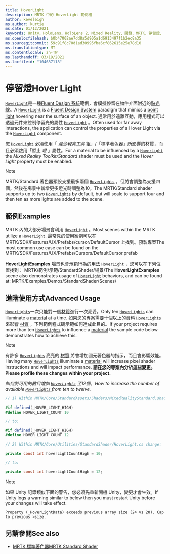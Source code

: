 ```yaml
---
title: HoverLight
description: MRTK 中的 HoverLight 範例檔
author: keveleigh
ms.author: kurtie
ms.date: 01/12/2021
keywords: Unity、HoloLens、HoloLens 2、Mixed Reality、開發、MRTK、停留燈、
ms.openlocfilehash: b0b47002ae7dd8a5d905a1d6913497f1b2ec8a35
ms.sourcegitcommit: 59c91f8c70d1ad30995fba6cf862615e25e78d10
ms.translationtype: MT
ms.contentlocale: zh-TW
ms.lasthandoff: 03/19/2021
ms.locfileid: "104687118"
---
```

# <a name="hover-light"></a><span data-ttu-id="05a03-104">停留燈</span><span class="sxs-lookup"><span data-stu-id="05a03-104">Hover Light</span></span>

<span data-ttu-id="05a03-105">[`HoverLight`](xref:Microsoft.MixedReality.Toolkit.Utilities.HoverLight)是一種[Fluent Design 系統](https://www.microsoft.com/design/fluent/)範例，會模擬停留在物件介面附近的[點光線](https://docs.unity3d.com/Manual/Lighting.html)。</span><span class="sxs-lookup"><span data-stu-id="05a03-105">A [`HoverLight`](xref:Microsoft.MixedReality.Toolkit.Utilities.HoverLight) is a [Fluent Design System](https://www.microsoft.com/design/fluent/) paradigm that mimics a [point light](https://docs.unity3d.com/Manual/Lighting.html) hovering near the surface of an object.</span></span> <span data-ttu-id="05a03-106">通常用於遠離互動，應用程式可以透過元件來控制停留光的屬性 [`HoverLight`](xref:Microsoft.MixedReality.Toolkit.Utilities.HoverLight) 。</span><span class="sxs-lookup"><span data-stu-id="05a03-106">Often used for far away interactions, the application can control the properties of a Hover Light via the [`HoverLight`](xref:Microsoft.MixedReality.Toolkit.Utilities.HoverLight) component.</span></span>

<span data-ttu-id="05a03-107">您 [`HoverLight`](xref:Microsoft.MixedReality.Toolkit.Utilities.HoverLight) 必須使用「 *混合現實工具* 組」/「標準著色器」所影響的材質，而且必須啟用「暫止 *燈* 」屬性。</span><span class="sxs-lookup"><span data-stu-id="05a03-107">For a material to be influenced by a [`HoverLight`](xref:Microsoft.MixedReality.Toolkit.Utilities.HoverLight) the *Mixed Reality Toolkit/Standard* shader must be used and the *Hover Light* property must be enabled.</span></span>

> [!Note]
> <span data-ttu-id="05a03-108">MRTK/Standard 著色器預設支援最多兩個 [`HoverLights`](xref:Microsoft.MixedReality.Toolkit.Utilities.HoverLight) ，但將會調整為支援四個，然後在場景中新增更多燈光時調整為10。</span><span class="sxs-lookup"><span data-stu-id="05a03-108">The MRTK/Standard shader supports up to two [`HoverLights`](xref:Microsoft.MixedReality.Toolkit.Utilities.HoverLight) by default, but will scale to support four and then ten as more lights are added to the scene.</span></span>

## <a name="examples"></a><span data-ttu-id="05a03-109">範例</span><span class="sxs-lookup"><span data-stu-id="05a03-109">Examples</span></span>

<span data-ttu-id="05a03-110">MRTK 內的大部分場景會利用 [`HoverLight`](xref:Microsoft.MixedReality.Toolkit.Utilities.HoverLight) 。</span><span class="sxs-lookup"><span data-stu-id="05a03-110">Most scenes within the MRTK utilize a [`HoverLight`](xref:Microsoft.MixedReality.Toolkit.Utilities.HoverLight).</span></span> <span data-ttu-id="05a03-111">最常見的使用案例可以在 MRTK/SDK/Features/UX/Prefabs/cursor/DefaultCursor 上找到。預製專案</span><span class="sxs-lookup"><span data-stu-id="05a03-111">The most common use case can be found on the MRTK/SDK/Features/UX/Prefabs/Cursors/DefaultCursor.prefab</span></span>

<span data-ttu-id="05a03-112">**HoverLightExamples** 場景也會示範行為的用法 [`HoverLight`](xref:Microsoft.MixedReality.Toolkit.Utilities.HoverLight) ，您可以在下列位置找到： MRTK/範例/示範/StandardShader/場景/</span><span class="sxs-lookup"><span data-stu-id="05a03-112">The **HoverLightExamples** scene also demonstrates usage of [`HoverLight`](xref:Microsoft.MixedReality.Toolkit.Utilities.HoverLight) behaviors, and can be found at: MRTK/Examples/Demos/StandardShader/Scenes/</span></span>

## <a name="advanced-usage"></a><span data-ttu-id="05a03-113">進階使用方式</span><span class="sxs-lookup"><span data-stu-id="05a03-113">Advanced Usage</span></span>

<span data-ttu-id="05a03-114">[`HoverLights`](xref:Microsoft.MixedReality.Toolkit.Utilities.HoverLight)一次只能對一個[材質](https://docs.unity3d.com/ScriptReference/Material.html)進行一次亮妥。</span><span class="sxs-lookup"><span data-stu-id="05a03-114">Only ten [`HoverLights`](xref:Microsoft.MixedReality.Toolkit.Utilities.HoverLight) can illuminate a [material](https://docs.unity3d.com/ScriptReference/Material.html) at a time.</span></span> <span data-ttu-id="05a03-115">如果您的專案需要十個以上的資料 [`HoverLights`](xref:Microsoft.MixedReality.Toolkit.Utilities.HoverLight) 來影響 [材質](https://docs.unity3d.com/ScriptReference/Material.html) ，下列範例程式碼示範如何達成此目的。</span><span class="sxs-lookup"><span data-stu-id="05a03-115">If your project requires more than ten [`HoverLights`](xref:Microsoft.MixedReality.Toolkit.Utilities.HoverLight) to influence a [material](https://docs.unity3d.com/ScriptReference/Material.html) the sample code below demonstrates how to achieve this.</span></span>

> [!Note]
> <span data-ttu-id="05a03-116">有許多 [`HoverLights`](xref:Microsoft.MixedReality.Toolkit.Utilities.HoverLight) 亮亮的 [材質](https://docs.unity3d.com/ScriptReference/Material.html) 將會增加圖元著色器的指示，而且會影響效能。</span><span class="sxs-lookup"><span data-stu-id="05a03-116">Having many [`HoverLights`](xref:Microsoft.MixedReality.Toolkit.Utilities.HoverLight) illuminate a [material](https://docs.unity3d.com/ScriptReference/Material.html) will increase pixel shader instructions and will impact performance.</span></span> <span data-ttu-id="05a03-117">**請在您的專案內分析這些變更。**</span><span class="sxs-lookup"><span data-stu-id="05a03-117">**Please profile these changes within your project.**</span></span>

<span data-ttu-id="05a03-118">*如何將可用的數目增加 [`HoverLights`](xref:Microsoft.MixedReality.Toolkit.Utilities.HoverLight) 至12個。*</span><span class="sxs-lookup"><span data-stu-id="05a03-118">*How to increase the number of available [`HoverLights`](xref:Microsoft.MixedReality.Toolkit.Utilities.HoverLight) from ten to twelve.*</span></span>

```C#
// 1) Within MRTK/Core/StandardAssets/Shaders/MixedRealityStandard.shader change:

#if defined(_HOVER_LIGHT_HIGH)
#define HOVER_LIGHT_COUNT 10

// to:

#if defined(_HOVER_LIGHT_HIGH)
#define HOVER_LIGHT_COUNT 12

// 2) Within MRTK/Core/Utilities/StandardShader/HoverLight.cs change:

private const int hoverLightCountHigh = 10;

// to:

private const int hoverLightCountHigh = 12;
```

> [!NOTE]
> <span data-ttu-id="05a03-119">如果 Unity 記錄類似下面的警告，您必須先重新開機 Unity，變更才會生效。</span><span class="sxs-lookup"><span data-stu-id="05a03-119">If Unity logs a warning similar to below then you must restart Unity before your changes will take effect.</span></span>
>
> `Property (_HoverLightData) exceeds previous array size (24 vs 20). Cap to previous >size.`

## <a name="see-also"></a><span data-ttu-id="05a03-120">另請參閱</span><span class="sxs-lookup"><span data-stu-id="05a03-120">See also</span></span>

* [<span data-ttu-id="05a03-121">MRTK 標準著色器</span><span class="sxs-lookup"><span data-stu-id="05a03-121">MRTK Standard Shader</span></span>](MRTKStandardShader.md)
